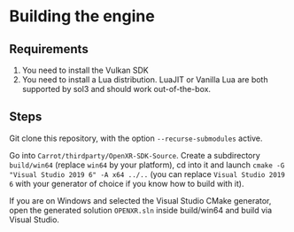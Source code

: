# Building the engine
## Requirements
1. You need to install the Vulkan SDK
2. You need to install a Lua distribution. LuaJIT or Vanilla Lua are both supported by sol3 and should work out-of-the-box.

## Steps

Git clone this repository, with the option `--recurse-submodules` active.

Go into `Carrot/thirdparty/OpenXR-SDK-Source`. 
Create a subdirectory `build/win64` (replace `win64` by your platform), cd into it and launch `cmake -G "Visual Studio 2019 6" -A x64 ../..` (you can replace `Visual Studio 2019 6` with your generator of choice if you know how to build with it).

If you are on Windows and selected the Visual Studio CMake generator, open the generated solution `OPENXR.sln` inside build/win64 and build via Visual Studio.